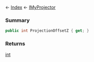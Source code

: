 ← [Index](Api-Index) ← [IMyProjector](Sandbox.ModAPI.Ingame.IMyProjector)

### Summary

```csharp
public int ProjectionOffsetZ { get; }
```

### Returns

[int](https://docs.microsoft.com/en-us/dotnet/api/system.int32?view=netframework-4.6)

